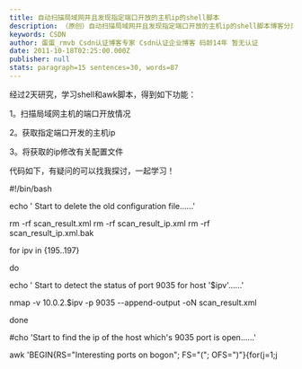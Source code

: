 ```yaml
---
title: 自动扫描局域网并且发现指定端口开放的主机ip的shell脚本
description: （原创）自动扫描局域网并且发现指定端口开放的主机ip的shell脚本博客分类： linux/windows/unix/bash/shell脚本XMLBashJ#经过2天研究，学习shell和awk脚本，得到如下功能：1。扫描局域网主
keywords: CSDN
author: 蛋蛋_rmvb Csdn认证博客专家 Csdn认证企业博客 码龄14年 暂无认证
date: 2011-10-18T02:25:00.000Z
publisher: null
stats: paragraph=15 sentences=30, words=87
---
```

经过2天研究，学习shell和awk脚本，得到如下功能：

1。扫描局域网主机的端口开放情况

2。获取指定端口开发的主机ip

3。将获取的ip修改有关配置文件

代码如下，有疑问的可以找我探讨，一起学习！

#!/bin/bash

echo '
Start to delete the old configuration file......'

rm -rf scan_result.xml
rm -rf scan_result_ip.xml
rm -rf scan_result_ip.xml.bak

for ipv in {195..197}

do

echo '
Start to detect the status of port 9035 for host '$ipv'......'

nmap -v 10.0.2.$ipv -p 9035 --append-output -oN scan_result.xml

done

#cho 'Start to find the ip of the host which's 9035 port is open......'

awk 'BEGIN{RS="Interesting ports on bogon"; FS="("; OFS=")"}{for(j=1;j
